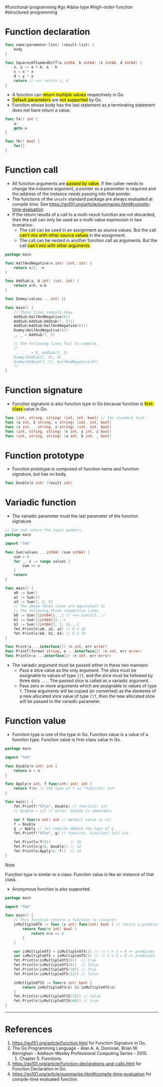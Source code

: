 #functional-programming #go #data-type #high-order-function #structured-programming 

# Function declaration
```Go title='Function declaration form in Go'
func name(parameter-list) (result-list) {
	body
}
```

```Go title='Function declaration example'
func SquaresOfSumAndDiff(a int64, b int64) (s int64, d int64) {
	x, y := a + b, a - b
	s = x * x
	d = y * y
	return // <=> return s, d
}
```
- A function can <mark class="hltr-yellow">return multiple values</mark> respectively in Go.
- <mark class="hltr-yellow">Default parameters</mark> are <mark class="hltr-yellow">not supported</mark> by Go.
- Function whose body has the last statement as a terminating statement does not have return a value.
```Go title='Function example do not return a value'
func fa() int {
	a:
	goto a
}

func fb() bool {
	for{}
}
```
# Function call
- All function arguments are <mark class="hltr-yellow">passed by value</mark>. If the callee needs to change the instance argument, a pointer as a parameter is required and the address of the instance needs passing into that pointer.
- The functions of the `unsafe` standard package are always evaluated at compile time. See https://go101.org/article/summaries.html#compile-time-evaluation
- If the return results of a call to a multi-result function are not discarded, then the call can only be used as a multi-value expression in two scenarios:
	- The call can be used in an assignment as source values. But the call <mark class="hltr-yellow">can't mix with other source values</mark> in the assignment.
	- The call can be nested in another function call as arguments. But the call <mark class="hltr-yellow">can't mix with other arguments</mark>.
```Go title='Function calls as expressions notice'
package main

func HalfAndNegative(n int) (int, int) {
	return n/2, -n
}

func AddSub(a, b int) (int, int) {
	return a+b, a-b
}

func Dummy(values ...int) {}

func main() {
	// These lines compile okay.
	AddSub(HalfAndNegative(6))
	AddSub(AddSub(AddSub(7, 5)))
	AddSub(AddSub(HalfAndNegative(6)))
	Dummy(HalfAndNegative(6))
	_, _ = AddSub(7, 5)

	// The following lines fail to compile.
	/*
	_, _, _ = 6, AddSub(7, 5)
	Dummy(AddSub(7, 5), 9)
	Dummy(AddSub(7, 5), HalfAndNegative(6))
	*/
}
```
# Function signature
- Function signature is also function type in Go because function is <mark class="hltr-yellow">first-class </mark> value in Go.
```Go title='Equivalent representation of unamed function signature'
func (int, string, string) (int, int, bool) // the standard form
func (a int, b string, c string) (int, int, bool)
func (x int, _ string, z string) (int, int, bool)
func (int, string, string) (x int, y int, z bool)
func (int, string, string) (a int, b int, _ bool)
```

# Function prototype
- Function prototype is composed of function name and function signature, but has no body.
```Go title='Function prototype'
func Double(n int) (result int)
```
# Variadic function
- The variadic parameter must the last parameter of the function signature.
```Go title='Variadic function'
// Sum and return the input numbers.
package main

import "fmt"

func Sum(values ...int64) (sum int64) {
	sum = 0
	for _, v := range values {
		sum += v
	}
	return
}

func main() {
	a0 := Sum()
	a1 := Sum(2)
	a3 := Sum(2, 3, 5)
	// The above three lines are equivalent to
	// the following three respective lines.
	b0 := Sum([]int64{}...) // <=> Sum(nil...)
	b1 := Sum([]int64{2}...) 
	b3 := Sum([]int64{2, 3, 5}...)
	fmt.Println(a0, a1, a3) // 0 2 10
	fmt.Println(b0, b1, b3) // 0 2 10
}
```

```Go title='Print, Printf, Println of fmt package employ variadic function'
func Print(a ...interface{}) (n int, err error)
func Printf(format string, a ...interface{}) (n int, err error)
func Println(a ...interface{}) (n int, err error)
```
- The variadic argument must be passed either in these two manners:
	- Pass a slice value as the only argument. The slice must be assignable to values of type `[]T`, and the slice must be followed by three dots `...`. The passed slice is called as a variadic argument.
	- Pass zero or more arguments which are assignable to values of type `T`. These arguments will be copied (or converted) as the elements of a new allocated slice value of type `[]T`, then the new allocated slice will be passed to the variadic parameter.
# Function value
- Function type is one of the type in Go.  Function value is a value of a function type. Function value is first-class value in Go.
```Go title='Function type and function value in Go'
package main

import "fmt"

func Double(n int) int {
	return n + n
}

func Apply(n int, f func(int) int) int {
	return f(n) // the type of f is "func(int) int"
}

func main() {
	fmt.Printf("%T\n", Double) // func(int) int
	// Double = nil // error: Double is immutable.

	var f func(n int) int // default value is nil.
	f = Double
	g := Apply // let compile deduce the type of g
	fmt.Printf("%T\n", g) // func(int, func(int) int) int

	fmt.Println(f(9))         // 18
	fmt.Println(g(6, Double)) // 12
	fmt.Println(Apply(6, f))  // 12
}
```

>[!Note]
>Function type is similar to a class. Function value is like an instance of that class.

- Anonymous function is also supported.
```Go title='Anonymous function'
package main

import "fmt"

func main() {
	// This function returns a function (a closure).
	isMultipleOfX := func (x int) func(int) bool { // return a predicate n % x = 0
		return func(n int) bool {
			return n%x == 0
		}
	}

	var isMultipleOf3 = isMultipleOfX(3) // -> n % 3 = 0 => predicate
	var isMultipleOf5 = isMultipleOfX(5) // -> n % 5 = 0 => predicate
	fmt.Println(isMultipleOf3(6))  // true
	fmt.Println(isMultipleOf3(8))  // false
	fmt.Println(isMultipleOf5(10)) // true
	fmt.Println(isMultipleOf5(12)) // false

	isMultipleOf15 := func(n int) bool {
		return isMultipleOf3(n) && isMultipleOf5(n)
	}
	fmt.Println(isMultipleOf15(32)) // false
	fmt.Println(isMultipleOf15(60)) // true
}
```
---
# References
1. https://go101.org/article/function.html for Function Signature in Go.
2. The Go Programming Language - Alan A. A. Donovan, Brian W. Kernighan - Addison-Wesley Professional Computing Series - 2015.
	1. Chapter 5. Functions.
3. https://go101.org/article/function-declarations-and-calls.html for Function Declaration in Go.
4. https://go101.org/article/summaries.html#compile-time-evaluation for compile-time evaluated function.